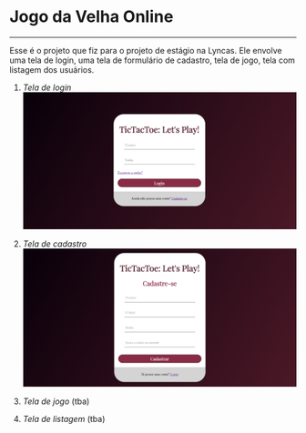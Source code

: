 # Jogo da Velha Online
<hr>

Esse é o projeto que fiz para o projeto de estágio na Lyncas. Ele envolve uma tela de login, uma tela de formulário de cadastro, tela de jogo, tela com listagem dos usuários.

1. *Tela de login*
![tela de login](login.png "Tela de Login")

2. *Tela de cadastro*
![tela de login](cadastro.png "Tela de Cadastro")

3. *Tela de jogo*
(tba)

4. *Tela de listagem*
(tba)